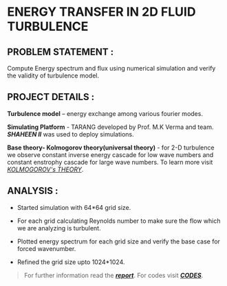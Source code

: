 # ENERGY TRANSFER IN 2D FLUID TURBULENCE

## PROBLEM STATEMENT :

Compute Energy spectrum and flux using numerical simulation and verify the validity of turbulence model.

## PROJECT DETAILS :

**Turbulence model** – energy exchange among various fourier modes.


**Simulating Platform** - TARANG developed by Prof. M.K Verma and team. **_SHAHEEN II_** was used to deploy simulations.


**Base theory- Kolmogorov theory(universal theory)** - for 2-D turbulence we observe constant inverse energy cascade for low wave numbers 
and constant enstrophy cascade for large wave numbers. To learn more visit 
[_KOLMOGOROV's THEORY_](https://en.wikipedia.org/wiki/Turbulence).

## ANALYSIS :

* Started simulation with 64*64 grid size.

* For each grid calculating Reynolds number to make sure the flow which we are analyzing is turbulent.

* Plotted energy spectrum for each grid size and verify the base case for forced wavenumber.

* Refined the grid size upto 1024*1024.

> For further information read the **[_report_](https://github.com/smitz94/Projects/blob/master/Energy%20transfer%20in%202D%20fluid%20turbulence/smit_ugp.pdf)**.
> For codes visit **[_CODES_](https://github.com/smitz94/Projects/tree/master/Energy%20transfer%20in%202D%20fluid%20turbulence/CODE)**.


